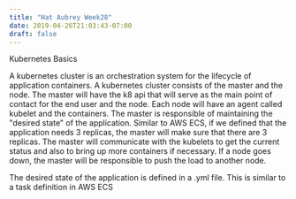 ```yaml
---
title: "Hat Aubrey Week28"
date: 2019-04-26T21:03:43-07:00
draft: false
---
```


Kubernetes Basics

A kubernetes cluster is an orchestration system for the lifecycle of application containers. A kubernetes cluster consists of the master and the node. The master will have the k8 api that will serve as the main point of contact for the end user and the node. Each node will have an agent called kubelet and the containers. The master is responsible of maintaining the "desired state" of the application. Similar to AWS ECS, if we defined that the application needs 3 replicas, the master will make sure that there are 3 replicas. The master will communicate with the kubelets to get the current status and also to bring up more containers if necessary. If a node goes down, the master will be responsible to push the load to another node. 

The desired state of the application is defined in a .yml file. This is similar to a task definition in AWS ECS
